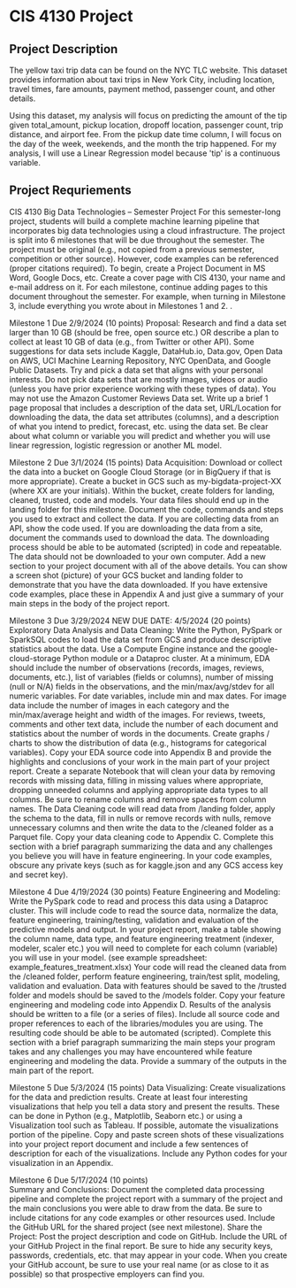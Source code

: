# CIS 4130 Project

## Project Description 

The yellow taxi trip data can be found on the NYC TLC website. This dataset provides information about taxi trips in New York City, including location, travel times, fare amounts, payment method, passenger count, and other details. 

Using this dataset, my analysis will focus on predicting the amount of the tip given total_amount, pickup location, dropoff location, passenger count, trip distance, and airport fee. From the pickup date time column, I will focus on the day of the week, weekends, and the month the trip happened. For my analysis, I will use a Linear Regression model because 'tip' is a continuous variable. 


## Project Requriements 

CIS 4130 Big Data Technologies – Semester Project
For this semester-long project, students will build a complete machine learning pipeline that incorporates big data technologies using a cloud infrastructure.  The project is split into 6 milestones that will be due throughout the semester.  The project must be original (e.g., not copied from a previous semester, competition or other source). However, code examples can be referenced (proper citations required).
To begin, create a Project Document in MS Word, Google Docs, etc. Create a cover page with CIS 4130, your name and e-mail address on it.  For each milestone, continue adding pages to this document throughout the semester.  For example, when turning in Milestone 3, include everything you wrote about in Milestones 1 and 2.
.

Milestone 1 Due 2/9/2024 (10 points)
Proposal: Research and find a data set larger than 10 GB (should be free, open source etc.)  OR  describe a plan to collect at least 10 GB of data (e.g., from Twitter or other API).    Some suggestions for data sets include Kaggle, DataHub.io, Data.gov, Open Data on AWS, UCI Machine Learning Repository, NYC OpenData, and Google Public Datasets. Try and pick a data set that aligns with your personal interests. Do not pick data sets that are mostly images, videos or audio (unless you have prior experience working with these types of data).  You may not use the Amazon Customer Reviews Data set.
Write up a brief 1 page proposal that includes a description of the data set, URL/Location for downloading the data, the data set attributes (columns), and a description of what you intend to predict, forecast, etc. using the data set.  Be clear about what column or variable you will predict and whether you will use linear regression, logistic regression or another ML model.

Milestone 2 Due 3/1/2024 (15 points)
Data Acquisition: Download or collect the data into a bucket on Google Cloud Storage (or in BigQuery if that is more appropriate). Create a bucket in GCS such as my-bigdata-project-XX (where XX are your initials). Within the bucket, create folders for landing, cleaned, trusted, code and models.  Your data files should end up in the landing folder for this milestone.
Document the code, commands and steps you used to extract and collect the data.  If you are collecting data from an API, show the code used. If you are downloading the data from a site, document the commands used to download the data. The downloading process should be able to be automated (scripted) in code and repeatable. The data should not be downloaded to your own computer. Add a new section to your project document with all of the above details. You can show a screen shot (picture) of your GCS bucket and landing folder to demonstrate that you have the data downloaded. If you have extensive code examples, place these in Appendix A and just give a summary of your main steps in the body of the project report.

Milestone 3 Due 3/29/2024     NEW DUE DATE: 4/5/2024 (20 points)
Exploratory Data Analysis and Data Cleaning: Write the Python, PySpark or SparkSQL codes to load the data set from GCS and produce descriptive statistics about the data.  Use a Compute Engine instance and the google-cloud-storage Python module or a Dataproc cluster. At a minimum, EDA should include the number of observations (records, images, reviews, documents, etc.), list of variables (fields or columns), number of missing (null or N/A) fields in the observations, and the min/max/avg/stdev for all numeric variables. For date variables, include min and max dates. For image data include the number of images in each category and the min/max/average height and width of the images. For reviews, tweets, comments and other text data, include the number of each document and statistics about the number of words in the documents.  Create graphs / charts to show the distribution of data (e.g., histograms for categorical variables). Copy your EDA source code into Appendix B and provide the highlights and conclusions of your work in the main part of your project report.
Create a separate Notebook that will clean your data by removing records with missing data, filling in missing values where appropriate, dropping unneeded columns and applying appropriate data types to all columns. Be sure to rename columns and remove spaces from column names. The Data Cleaning code will read data from /landing folder, apply the schema to the data, fill in nulls or remove records with nulls, remove unnecessary columns and then write the data to the /cleaned folder as a Parquet file.  Copy your data cleaning code to Appendix C.
Complete this section with a brief paragraph summarizing the data and any challenges you believe you will have in feature engineering. In your code examples, obscure any private keys (such as for kaggle.json and any GCS access key and secret key).  

Milestone 4 Due 4/19/2024 (30 points)
Feature Engineering and Modeling:  Write the PySpark code to read and process this data using a Dataproc cluster. This will include code to read the source data, normalize the data, feature engineering, training/testing, validation and evaluation of the predictive models and output. 
In your project report, make a table showing the column name, data type, and feature engineering treatment (indexer, modeler, scaler etc.) you will need to complete for each column (variable) you will use in your model. (see example spreadsheet: example_features_treatment.xlsx)
Your code will read the cleaned data from the /cleaned folder, perform feature engineering, train/test split, modeling, validation and evaluation. Data with features should be saved to the /trusted folder and models should be saved to the /models folder. Copy your feature engineering and modeling code into Appendix D.
Results of the analysis should be written to a file (or a series of files). Include all source code and proper references to each of the libraries/modules you are using. The resulting code should be able to be automated (scripted). Complete this section with a brief paragraph summarizing the main steps your program takes and any challenges you may have encountered while feature engineering and modeling the data. Provide a summary of the outputs in the main part of the report.

Milestone 5  Due 5/3/2024 (15 points)
Data Visualizing:  Create visualizations for the data and prediction results. Create at least four interesting visualizations that help you tell a data story and present the results.  These can be done in Python (e.g., Matplotlib, Seaborn etc.) or using a Visualization tool such as Tableau.  If possible, automate the visualizations portion of the pipeline.  Copy and paste screen shots of these visualizations into your project report document and include a few sentences of description for each of the visualizations. Include any Python codes for your visualization in an Appendix.

Milestone 6 Due 5/17/2024 (10 points)  
Summary and Conclusions:  Document the completed data processing pipeline and complete the project report with a summary of the project and the main conclusions you were able to draw from the data. Be sure to include citations for any code examples or other resources used. Include the GitHub URL for the shared project (see next milestone). 
Share the Project:  Post the project description and code on GitHub.  Include the URL  of your GitHub Project in the final report. Be sure to hide any security keys, passwords, credentials, etc. that may appear in your code. When you create your GitHub account, be sure to use your real name (or as close to it as possible) so that prospective employers can find you.
